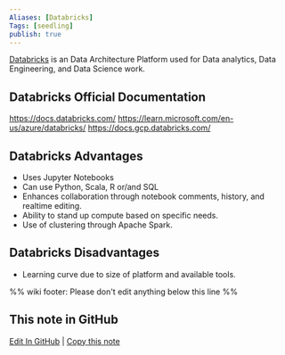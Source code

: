 ```yaml
---
Aliases: [Databricks]
Tags: [seedling]
publish: true
---
```

[Databricks](https://databricks.com) is an Data Architecture Platform used for Data analytics, Data Engineering, and Data Science work. 

## Databricks Official Documentation

https://docs.databricks.com/
https://learn.microsoft.com/en-us/azure/databricks/
https://docs.gcp.databricks.com/

## Databricks Advantages

- Uses Jupyter Notebooks
- Can use Python, Scala, R or/and SQL
- Enhances collaboration through notebook comments, history, and realtime editing.
- Ability to stand up compute based on specific needs.
- Use of clustering through Apache Spark.

## Databricks Disadvantages

- Learning curve due to size of platform and available tools.

%% wiki footer: Please don't edit anything below this line %%

## This note in GitHub

<span class="git-footer">[Edit In GitHub](https://github.dev/data-engineering-community/data-engineering-wiki/blob/main/Tools/Databricks.md "git-hub-edit-note") | [Copy this note](https://raw.githubusercontent.com/data-engineering-community/data-engineering-wiki/main/Tools/Databricks.md "git-hub-copy-note") </span>
